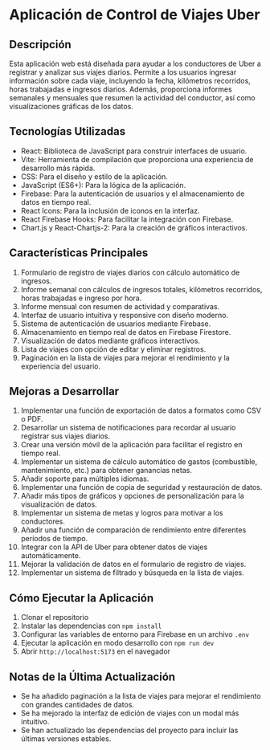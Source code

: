 # Aplicación de Control de Viajes Uber

## Descripción

Esta aplicación web está diseñada para ayudar a los conductores de Uber a registrar y analizar sus viajes diarios. Permite a los usuarios ingresar información sobre cada viaje, incluyendo la fecha, kilómetros recorridos, horas trabajadas e ingresos diarios. Además, proporciona informes semanales y mensuales que resumen la actividad del conductor, así como visualizaciones gráficas de los datos.

## Tecnologías Utilizadas

- React: Biblioteca de JavaScript para construir interfaces de usuario.
- Vite: Herramienta de compilación que proporciona una experiencia de desarrollo más rápida.
- CSS: Para el diseño y estilo de la aplicación.
- JavaScript (ES6+): Para la lógica de la aplicación.
- Firebase: Para la autenticación de usuarios y el almacenamiento de datos en tiempo real.
- React Icons: Para la inclusión de iconos en la interfaz.
- React Firebase Hooks: Para facilitar la integración con Firebase.
- Chart.js y React-Chartjs-2: Para la creación de gráficos interactivos.

## Características Principales

1. Formulario de registro de viajes diarios con cálculo automático de ingresos.
2. Informe semanal con cálculos de ingresos totales, kilómetros recorridos, horas trabajadas e ingreso por hora.
3. Informe mensual con resumen de actividad y comparativas.
4. Interfaz de usuario intuitiva y responsive con diseño moderno.
5. Sistema de autenticación de usuarios mediante Firebase.
6. Almacenamiento en tiempo real de datos en Firebase Firestore.
7. Visualización de datos mediante gráficos interactivos.
8. Lista de viajes con opción de editar y eliminar registros.
9. Paginación en la lista de viajes para mejorar el rendimiento y la experiencia del usuario.

## Mejoras a Desarrollar

1. Implementar una función de exportación de datos a formatos como CSV o PDF.
2. Desarrollar un sistema de notificaciones para recordar al usuario registrar sus viajes diarios.
3. Crear una versión móvil de la aplicación para facilitar el registro en tiempo real.
4. Implementar un sistema de cálculo automático de gastos (combustible, mantenimiento, etc.) para obtener ganancias netas.
5. Añadir soporte para múltiples idiomas.
6. Implementar una función de copia de seguridad y restauración de datos.
7. Añadir más tipos de gráficos y opciones de personalización para la visualización de datos.
8. Implementar un sistema de metas y logros para motivar a los conductores.
9. Añadir una función de comparación de rendimiento entre diferentes períodos de tiempo.
10. Integrar con la API de Uber para obtener datos de viajes automáticamente.
11. Mejorar la validación de datos en el formulario de registro de viajes.
12. Implementar un sistema de filtrado y búsqueda en la lista de viajes.

## Cómo Ejecutar la Aplicación

1. Clonar el repositorio
2. Instalar las dependencias con `npm install`
3. Configurar las variables de entorno para Firebase en un archivo `.env`
4. Ejecutar la aplicación en modo desarrollo con `npm run dev`
5. Abrir `http://localhost:5173` en el navegador

## Notas de la Última Actualización

- Se ha añadido paginación a la lista de viajes para mejorar el rendimiento con grandes cantidades de datos.
- Se ha mejorado la interfaz de edición de viajes con un modal más intuitivo.
- Se han actualizado las dependencias del proyecto para incluir las últimas versiones estables.